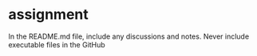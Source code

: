 # assignment
In the README.md file, include any discussions and notes.
Never include executable files in the GitHub
